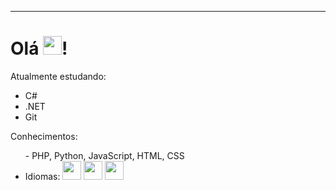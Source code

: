 ----------------------------------------------------------------------------------------------------------------
<h1>Olá <img src="https://raw.githubusercontent.com/kaueMarques/kaueMarques/master/hi.gif" height="30px">!</h1>
Atualmente estudando:
<ul>
  <li>C#</li>
  <li>.NET</li>
  <li>Git</li>
</ul>
Conhecimentos:
<ul>
  - PHP, Python, JavaScript, HTML, CSS
  <li>Idiomas: <img src="https://emojiguide.com/wp-content/uploads/platform/twitter/44356.png" height="30px"> <img src= "https://emojiguide.com/wp-content/uploads/platform/twitter/43751.png" height="30px"> <img src="https://emojiguide.com/wp-content/uploads/platform/twitter/43791.png" height="30px"></li>
</ul>
<!---
Gowtch/Gowtch is a ✨ special ✨ repository because its `README.md` (this file) appears on your GitHub profile.
You can click the Preview link to take a look at your changes.
--->

